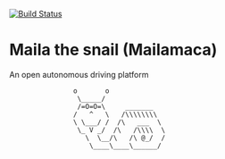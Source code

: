 [![Build Status](https://travis-ci.org/ValerioMa/Maila.svg?branch=master)](https://travis-ci.org/ValerioMa/Maila)

# Maila the snail (Mailamaca)
An open autonomous driving platform 

                    o       o
                     \_____/ 
                     /=O=O=\     _______ 
                    /   ^   \   /\\\\\\\\
                    \ \___/ /  /\   ___  \
                     \_ V _/  /\   /\\\\  \
                       \  \__/\   /\ @_/  /
                        \____\____\______/
